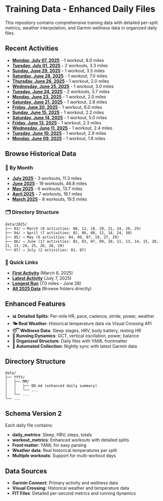 # Training Data - Enhanced Daily Files

This repository contains comprehensive training data with detailed per-split metrics, 
weather interpolation, and Garmin wellness data in organized daily files.

## Recent Activities

- **[Monday, July 07, 2025](data/2025/07/07.md)** - 1 workout, 8.0 miles
- **[Tuesday, July 01, 2025](data/2025/07/01.md)** - 2 workouts, 3.3 miles
- **[Sunday, June 29, 2025](data/2025/06/29.md)** - 1 workout, 3.5 miles
- **[Saturday, June 28, 2025](data/2025/06/28.md)** - 1 workout, 7.0 miles
- **[Thursday, June 26, 2025](data/2025/06/26.md)** - 1 workout, 2.0 miles
- **[Wednesday, June 25, 2025](data/2025/06/25.md)** - 1 workout, 3.0 miles
- **[Tuesday, June 24, 2025](data/2025/06/24.md)** - 2 workouts, 3.7 miles
- **[Monday, June 23, 2025](data/2025/06/23.md)** - 1 workout, 2.0 miles
- **[Saturday, June 21, 2025](data/2025/06/21.md)** - 1 workout, 2.8 miles
- **[Friday, June 20, 2025](data/2025/06/20.md)** - 1 workout, 6.0 miles
- **[Sunday, June 15, 2025](data/2025/06/15.md)** - 1 workout, 2.2 miles
- **[Saturday, June 14, 2025](data/2025/06/14.md)** - 1 workout, 5.0 miles
- **[Friday, June 13, 2025](data/2025/06/13.md)** - 1 workout, 2.3 miles
- **[Wednesday, June 11, 2025](data/2025/06/11.md)** - 1 workout, 2.4 miles
- **[Tuesday, June 10, 2025](data/2025/06/10.md)** - 1 workout, 2.9 miles
- **[Monday, June 09, 2025](data/2025/06/09.md)** - 1 workout, 1.8 miles

## Browse Historical Data

### 📅 By Month
- **[July 2025](data/2025/07/)** - 3 workouts, 11.3 miles
- **[June 2025](data/2025/06/)** - 19 workouts, 46.8 miles  
- **[May 2025](data/2025/05/)** - 6 workouts, 13.7 miles
- **[April 2025](data/2025/04/)** - 7 workouts, 18.1 miles
- **[March 2025](data/2025/03/)** - 8 workouts, 19.5 miles

### 🗂️ Directory Structure
```
data/2025/
├── 03/ → March (8 activities: 08, 12, 18, 20, 21, 24, 28, 29)
├── 04/ → April (7 activities: 02, 06, 08, 12, 14, 24, 30)
├── 05/ → May (6 activities: 04, 06, 07, 19, 27, 29)
├── 06/ → June (17 activities: 02, 03, 07, 09, 10, 11, 13, 14, 15, 20, 21, 23, 24, 25, 26, 28, 29)
└── 07/ → July (2 activities: 01, 07)
```

### 🚀 Quick Links
- **[First Activity](data/2025/03/08.md)** (March 8, 2025)
- **[Latest Activity](data/2025/07/07.md)** (July 7, 2025)
- **[Longest Run](data/2025/06/28.md)** (7.0 miles - June 28)
- **[All 2025 Data](data/2025/)** (Browse folders directly)


## Enhanced Features

- **📊 Detailed Splits**: Per-mile HR, pace, cadence, stride, power, weather
- **🌤️ Real Weather**: Historical temperature data via Visual Crossing API
- **😴 Wellness Data**: Sleep stages, HRV, body battery, resting HR
- **🏃 Running Dynamics**: GCT, vertical oscillation, power, balance
- **📁 Organized Structure**: Daily files with YAML frontmatter
- **🔄 Automated Collection**: Nightly sync with latest Garmin data

## Directory Structure

```
data/
├── YYYY/
│   ├── MM/
│   │   ├── DD.md (enhanced daily summary)
│   │   └── ...
│   └── ...
└── ...
```

## Schema Version 2

Each daily file contains:
- **daily_metrics**: Sleep, HRV, steps, totals
- **workout_metrics**: Enhanced workouts with detailed splits
- **Front matter**: YAML for easy parsing
- **Weather data**: Real historical temperatures per split
- **Multiple workouts**: Support for multi-workout days

## Data Sources

- **Garmin Connect**: Primary activity and wellness data
- **Visual Crossing**: Historical weather and temperature data
- **FIT Files**: Detailed per-second metrics and running dynamics

